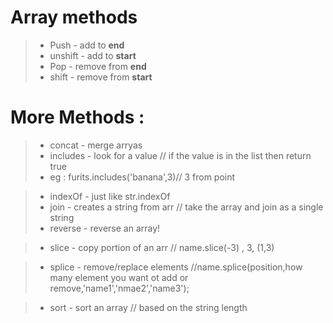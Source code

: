 # Array methods
  > - Push - add to **end**
  > - unshift - add to **start**
  > - Pop - remove from **end**
  > - shift - remove from **start**
  
  
  # More Methods :
  > - concat - merge arryas
  > - includes - look for a value // if the value is in the list then return true 
  > - eg : furits.includes('banana',3)// 3 from point


  > - indexOf - just like str.indexOf
  > - join - creates a string from arr // take the array and join as a single string
  > - reverse - reverse an array!
  
  > - slice - copy portion of an arr // name.slice(-3) , 3, (1,3)
  
  > - splice - remove/replace elements //name.splice(position,how many element you want ot add or remove,'name1','nmae2','name3');
  
  > - sort - sort an array // based on the string length
